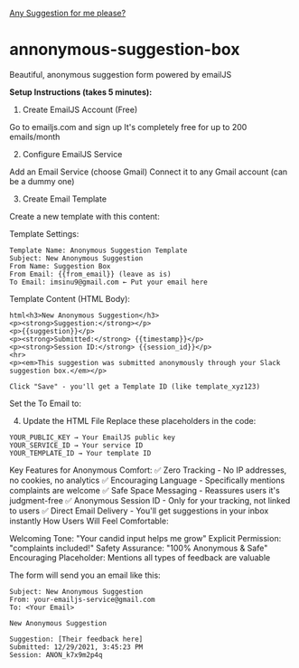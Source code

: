 [Any Suggestion for me please?](https://imsinu9.github.io/annonymous-suggestion-box/)

# annonymous-suggestion-box
Beautiful, anonymous suggestion form powered by emailJS

**Setup Instructions (takes 5 minutes):**
1. Create EmailJS Account (Free)

Go to emailjs.com and sign up
It's completely free for up to 200 emails/month

2. Configure EmailJS Service

Add an Email Service (choose Gmail)
Connect it to any Gmail account (can be a dummy one)

3. Create Email Template

Create a new template with this content:

Template Settings:
```
Template Name: Anonymous Suggestion Template
Subject: New Anonymous Suggestion
From Name: Suggestion Box
From Email: {{from_email}} (leave as is)
To Email: imsinu9@gmail.com ← Put your email here
```

Template Content (HTML Body):
```
html<h3>New Anonymous Suggestion</h3>
<p><strong>Suggestion:</strong></p>
<p>{{suggestion}}</p>
<p><strong>Submitted:</strong> {{timestamp}}</p>
<p><strong>Session ID:</strong> {{session_id}}</p>
<hr>
<p><em>This suggestion was submitted anonymously through your Slack suggestion box.</em></p>

Click "Save" - you'll get a Template ID (like template_xyz123)

```

Set the To Email to: <Your Email>

4. Update the HTML File
Replace these placeholders in the code:

```
YOUR_PUBLIC_KEY → Your EmailJS public key
YOUR_SERVICE_ID → Your service ID
YOUR_TEMPLATE_ID → Your template ID
```

Key Features for Anonymous Comfort:
✅ Zero Tracking - No IP addresses, no cookies, no analytics
✅ Encouraging Language - Specifically mentions complaints are welcome
✅ Safe Space Messaging - Reassures users it's judgment-free
✅ Anonymous Session ID - Only for your tracking, not linked to users
✅ Direct Email Delivery - You'll get suggestions in your inbox instantly
How Users Will Feel Comfortable:

Welcoming Tone: "Your candid input helps me grow"
Explicit Permission: "complaints included!"
Safety Assurance: "100% Anonymous & Safe"
Encouraging Placeholder: Mentions all types of feedback are valuable

The form will send you an email like this:
```
Subject: New Anonymous Suggestion
From: your-emailjs-service@gmail.com
To: <Your Email>

New Anonymous Suggestion

Suggestion: [Their feedback here]
Submitted: 12/29/2021, 3:45:23 PM
Session: ANON_k7x9m2p4q
```
